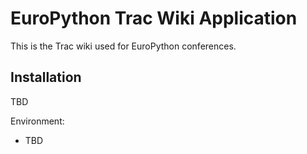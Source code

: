 EuroPython Trac Wiki Application
================================

This is the Trac wiki used for EuroPython conferences.

Installation
------------

TBD

Environment:

 * TBD

